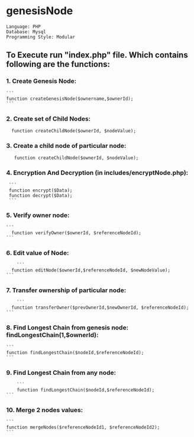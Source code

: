 # genesisNode
```
Language: PHP
Database: Mysql
Programming Style: Modular 
```
## To Execute run "index.php" file. Which contains following are the functions:
  ### 1. Create Genesis Node:
  	```
	function createGenesisNode($ownername,$ownerId);
 	``` 	  
  ### 2. Create set of Child Nodes:
  ```
  	function createChildNode($ownerId, $nodeValue);
  ```
  ### 3. Create a child node of particular node:
  ```
 	 function createChildNode($ownerId, $nodeValue);
  ```
  
  ### 4. Encryption And Decryption (in includes/encryptNode.php):		
 	 ```
	 function encrypt($Data);
	 function decrypt($Data);
	 ```
  ### 5. Verify owner node:
  	```
	  function verifyOwner($ownerId, $referenceNodeId);
	```  
  ### 6. Edit value of Node: 
        ```
	  function editNode($ownerId,$referenceNodeId, $newNodeValue);
	```  
  ### 7. Transfer ownership of particular node: 
        ```
	  function transferOwner($prevOwnerId,$newOwnerId, $referenceNodeId);
	```  
  ### 8. Find Longest Chain from genesis node: findLongestChain(1,$ownerId):
  	```
	function findLongestChain($nodeId,$referenceNodeId);
	```
  ### 9. Find Longest Chain from any node:
        ```
    	function findLongestChain($nodeId,$referenceNodeId);
	```
  ### 10. Merge 2 nodes values: 
  	```
	function mergeNodes($referenceNodeId1, $referenceNodeId2);
	```
	

	
